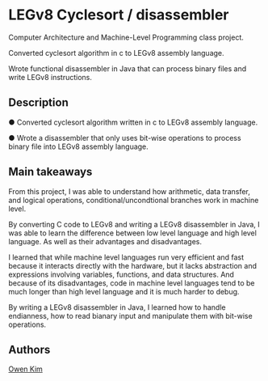 # LEGv8 Cyclesort / disassembler

Computer Architecture and Machine-Level Programming class project.

Converted cyclesort algorithm in c to LEGv8 assembly language.

Wrote functional disassembler in Java that can process binary files and write LEGv8 instructions.


## Description

● Converted cyclesort algorithm written in c to LEGv8 assembly language.

● Wrote a disassembler that only uses bit-wise operations to process binary file into LEGv8 assembly language.


## Main takeaways

From this project, I was able to understand how arithmetic, data transfer, and logical operations, conditional/uncondtional branches work in machine level.

By converting C code to LEGv8 and writing a LEGv8 disassembler in Java, I was able to learn the difference between low level language and high level language.
As well as their advantages and disadvantages.

I learned that while machine level languages run very efficient and fast because it interacts directly with the hardware, but it lacks abstraction and expressions involving variables, functions, and data structures.
And because of its disadvantages, code in machine level languages tend to be much longer than high level language and it is much harder to debug.

By writing a LEGv8 disassembler in Java, I learned how to handle endianness, how to read bianary input and manipulate them with bit-wise operations.

## Authors

[Owen Kim](https://www.linkedin.com/in/owen-kim-657249169/)

